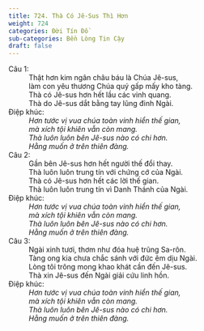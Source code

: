 ```yaml
---
title: 724. Thà Có Jê-Sus Thì Hơn
weight: 724
categories: Đời Tín Đồ
sub-categories: Bền Lòng Tin Cậy
draft: false
---
```

<dl><dt>Câu 1:</dt><dd data-verse="1">Thật hơn kim ngân châu báu là Chúa Jê-sus, <br/>làm con yêu thương Chúa quý gấp mấy kho tàng. <br/>Thà có Jê-sus hơn hết lầu các vinh quang. <br/>Thà do Jê-sus dắt bằng tay lũng đinh Ngài. </dd><dt>Điệp khúc:</dt><dd data-chorus="1"><em>Hơn tước vị vua chúa toàn vinh hiển thế gian, <br/>mà xích tội khiên vẫn còn mang. <br/>Thà luôn luôn bên Jê-sus nào có chi hơn. <br/>Hằng muốn ở trên thiên đàng. </em></dd><dt>Câu 2:</dt><dd data-verse="2">Gần bên Jê-sus hơn hết người thế đổi thay. <br/>Thà luôn luôn trung tín với chứng cớ của Ngài. <br/>Thà có Jê-sus hơn hết các lời thế gian. <br/>Thà luôn luôn trung tín vì Danh Thánh của Ngài. </dd><dt>Điệp khúc:</dt><dd data-chorus="1"><em>Hơn tước vị vua chúa toàn vinh hiển thế gian, <br/>mà xích tội khiên vẫn còn mang. <br/>Thà luôn luôn bên Jê-sus nào có chi hơn. <br/>Hằng muốn ở trên thiên đàng. </em></dd><dt>Câu 3:</dt><dd data-verse="3">Ngài xinh tươi, thơm như đóa huệ trũng Sa-rôn. <br/>Tàng ong kia chưa chắc sánh với đức êm dịu Ngài. <br/>Lòng tôi trông mong khao khát cần đến Jê-sus. <br/>Thà xin Jê-sus đến Ngài giải cứu linh hồn. </dd><dt>Điệp khúc:</dt><dd data-chorus="1"><em>Hơn tước vị vua chúa toàn vinh hiển thế gian, <br/>mà xích tội khiên vẫn còn mang. <br/>Thà luôn luôn bên Jê-sus nào có chi hơn. <br/>Hằng muốn ở trên thiên đàng. </em></dd></dl>